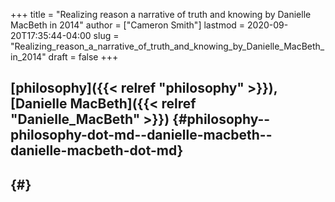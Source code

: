 +++
title = "Realizing reason a narrative of truth and knowing by Danielle MacBeth in 2014"
author = ["Cameron Smith"]
lastmod = 2020-09-20T17:35:44-04:00
slug = "Realizing_reason_a_narrative_of_truth_and_knowing_by_Danielle_MacBeth_in_2014"
draft = false
+++

## [philosophy]({{< relref "philosophy" >}}), [Danielle MacBeth]({{< relref "Danielle_MacBeth" >}}) {#philosophy--philosophy-dot-md--danielle-macbeth--danielle-macbeth-dot-md}


##  {#}
